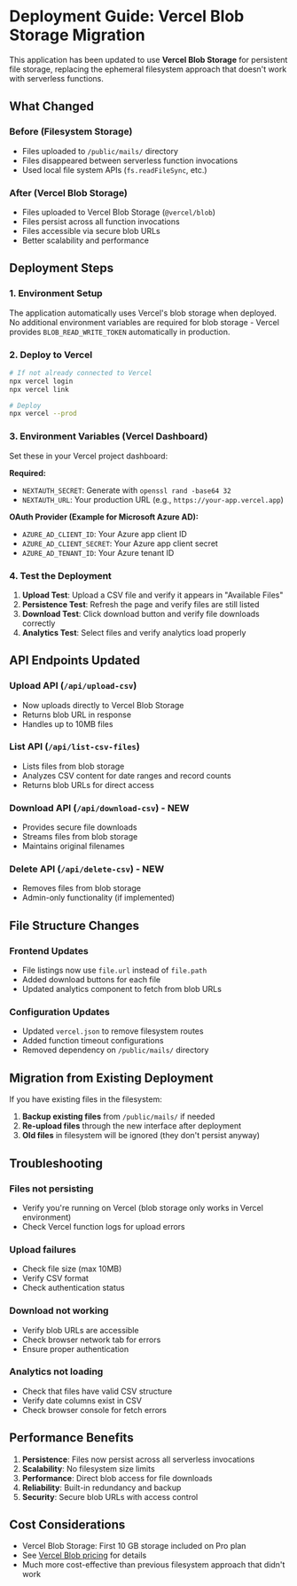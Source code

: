 # Deployment Guide: Vercel Blob Storage Migration

This application has been updated to use **Vercel Blob Storage** for persistent file storage, replacing the ephemeral filesystem approach that doesn't work with serverless functions.

## What Changed

### Before (Filesystem Storage)
- Files uploaded to `/public/mails/` directory
- Files disappeared between serverless function invocations
- Used local file system APIs (`fs.readFileSync`, etc.)

### After (Vercel Blob Storage)
- Files uploaded to Vercel Blob Storage (`@vercel/blob`)
- Files persist across all function invocations
- Files accessible via secure blob URLs
- Better scalability and performance

## Deployment Steps

### 1. Environment Setup

The application automatically uses Vercel's blob storage when deployed. No additional environment variables are required for blob storage - Vercel provides `BLOB_READ_WRITE_TOKEN` automatically in production.

### 2. Deploy to Vercel

```bash
# If not already connected to Vercel
npx vercel login
npx vercel link

# Deploy
npx vercel --prod
```

### 3. Environment Variables (Vercel Dashboard)

Set these in your Vercel project dashboard:

**Required:**
- `NEXTAUTH_SECRET`: Generate with `openssl rand -base64 32`
- `NEXTAUTH_URL`: Your production URL (e.g., `https://your-app.vercel.app`)

**OAuth Provider (Example for Microsoft Azure AD):**
- `AZURE_AD_CLIENT_ID`: Your Azure app client ID
- `AZURE_AD_CLIENT_SECRET`: Your Azure app client secret
- `AZURE_AD_TENANT_ID`: Your Azure tenant ID

### 4. Test the Deployment

1. **Upload Test**: Upload a CSV file and verify it appears in "Available Files"
2. **Persistence Test**: Refresh the page and verify files are still listed
3. **Download Test**: Click download button and verify file downloads correctly
4. **Analytics Test**: Select files and verify analytics load properly

## API Endpoints Updated

### Upload API (`/api/upload-csv`)
- Now uploads directly to Vercel Blob Storage
- Returns blob URL in response
- Handles up to 10MB files

### List API (`/api/list-csv-files`)
- Lists files from blob storage
- Analyzes CSV content for date ranges and record counts
- Returns blob URLs for direct access

### Download API (`/api/download-csv`) - NEW
- Provides secure file downloads
- Streams files from blob storage
- Maintains original filenames

### Delete API (`/api/delete-csv`) - NEW
- Removes files from blob storage
- Admin-only functionality (if implemented)

## File Structure Changes

### Frontend Updates
- File listings now use `file.url` instead of `file.path`
- Added download buttons for each file
- Updated analytics component to fetch from blob URLs

### Configuration Updates
- Updated `vercel.json` to remove filesystem routes
- Added function timeout configurations
- Removed dependency on `/public/mails/` directory

## Migration from Existing Deployment

If you have existing files in the filesystem:

1. **Backup existing files** from `/public/mails/` if needed
2. **Re-upload files** through the new interface after deployment
3. **Old files** in filesystem will be ignored (they don't persist anyway)

## Troubleshooting

### Files not persisting
- Verify you're running on Vercel (blob storage only works in Vercel environment)
- Check Vercel function logs for upload errors

### Upload failures
- Check file size (max 10MB)
- Verify CSV format
- Check authentication status

### Download not working
- Verify blob URLs are accessible
- Check browser network tab for errors
- Ensure proper authentication

### Analytics not loading
- Check that files have valid CSV structure
- Verify date columns exist in CSV
- Check browser console for fetch errors

## Performance Benefits

1. **Persistence**: Files now persist across all serverless invocations
2. **Scalability**: No filesystem size limits
3. **Performance**: Direct blob access for file downloads
4. **Reliability**: Built-in redundancy and backup
5. **Security**: Secure blob URLs with access control

## Cost Considerations

- Vercel Blob Storage: First 10 GB storage included on Pro plan
- See [Vercel Blob pricing](https://vercel.com/docs/storage/vercel-blob/usage-and-pricing) for details
- Much more cost-effective than previous filesystem approach that didn't work